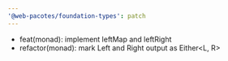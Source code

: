 ```yaml
---
'@web-pacotes/foundation-types': patch
---
```


- feat(monad): implement leftMap and leftRight
- refactor(monad): mark Left and Right output as Either<L, R>
